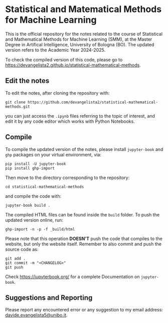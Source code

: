 # Statistical and Matematical Methods for Machine Learning

This is the official repository for the notes related to the course of Statistical and Mathematical Methods for Machine Learning (SMM), at the Master Degree in Artifical Intelligence, University of Bologna (BO). The updated version refers to the Academic Year 2024-2025.

To check the compiled version of this code, please go to https://devangelista2.github.io/statistical-mathematical-methods.

## Edit the notes
To edit the notes, after cloning the repository with:

```
git clone https://github.com/devangelista2/statistical-mathematical-methods.git
```

you can just access the `.ipynb` files referring to the topic of interest, and edit it by any code editor which works with Python Notebooks.

## Compile
To compile the updated version of the notes, please install `jupyter-book` and `ghp` packages on your virtual environment, via:

```
pip install -U jupyter-book
pip install ghp-import
```

Then move to the directory corresponding to the repository:

```
cd statistical-mathematical-methods
```

and compile the code with:

```
jupyter-book build .
```

The compiled HTML files can be found inside the `build` folder. To push the updated version online, run:

```
ghp-import -n -p -f _build/html
```

Please note that this operation **DOESN'T** push the code that compiles to the website, but only the website itself. Remember to also commit and push the source code as:

```
git add .
git commit -m "<CHANGELOG>"
git push
```

Check https://jupyterbook.org/ for a complete Documentation on `jupyter-book`.

## Suggestions and Reporting
Please report any encountered error or any suggestion to my email address: davide.evangelista5@unibo.it.